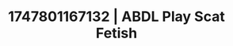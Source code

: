 ---
categories:
- Erotic tension tease
- Authentic sex
- Anime
- POV erotica
- Shadow kink
image: /assets/images/1747801167132.jpg
layout: post
seo:
  description: Featured content with artistic Scat Fetish, ABDL Play. HD images available.
  keywords: Scat Fetish, ABDL Play
  og_image: /assets/images/1747801167132.jpg
  schema_type: VisualArtwork
tags:
- ABDL Play
- Scat Fetish
- '#1747801167132'
title: 1747801167132 | ABDL Play Scat Fetish
---